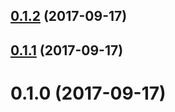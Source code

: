 <a name="0.1.2"></a>
## [0.1.2](https://github.com/murek85/ngx-mgauge/compare/v0.1.1...v0.1.2) (2017-09-17)



<a name="0.1.1"></a>
## [0.1.1](https://github.com/murek85/ngx-mgauge/compare/v0.1.0...v0.1.1) (2017-09-17)



<a name="0.1.0"></a>
# 0.1.0 (2017-09-17)



